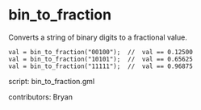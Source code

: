 bin_to_fraction
===============

Converts a string of binary digits to a fractional value.

    val = bin_to_fraction("00100");  //  val == 0.12500
    val = bin_to_fraction("10101");  //  val == 0.65625
    val = bin_to_fraction("11111");  //  val == 0.96875

script: bin_to_fraction.gml

contributors: Bryan
